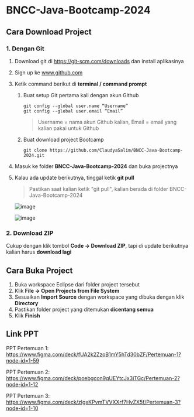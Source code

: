 # BNCC-Java-Bootcamp-2024

## Cara Download Project
### 1. Dengan Git
1. Download git di https://git-scm.com/downloads dan install aplikasinya
2. Sign up ke www.github.com
3. Ketik command berikut di **terminal / command prompt**
   1. Buat setup Git pertama kali dengan akun Github
      ```
      git config --global user.name “Username”
      git config --global user.email “Email”
      ```
      > Username = nama akun Github kalian, Email = email yang kalian pakai untuk Github
   2. Buat download project Bootcamp
      ```
      git clone https://github.com/ClaudyaSalim/BNCC-Java-Bootcamp-2024.git
      ```
4. Masuk ke folder **BNCC-Java-Bootcamp-2024** dan buka projectnya
5. Kalau ada update berikutnya, tinggal ketik **git pull**
   > Pastikan saat kalian ketik "git pull", kalian berada di folder BNCC-Java-Bootcamp-2024
   
   ![image](https://github.com/user-attachments/assets/fc0e6e1a-b5ac-4f46-82de-b225bd9198b2)

   ![image](https://github.com/user-attachments/assets/d5108867-4c64-42bb-bf10-1900a44d54d0)


### 2. Download ZIP
Cukup dengan klik tombol **Code -> Download ZIP**, tapi di update berikutnya kalian harus **download lagi**


## Cara Buka Project
1. Buka workspace Eclipse dari folder project tersebut
2. Klik **File -> Open Projects from File System**
3. Sesuaikan **Import Source** dengan workspace yang dibuka dengan klik **Directory**
4. Pastikan folder project yang ditemukan **dicentang semua**
5. Klik **Finish**


## Link PPT
PPT Pertemuan 1: https://www.figma.com/deck/fUA2k2ZzoB1mY5hTd30bZF/Pertemuan-1?node-id=1-59

PPT Pertemuan 2: https://www.figma.com/deck/poebgcon9qUEYtcJx3iTGc/Pertemuan-2?node-id=1-12

PPT Pertemuan 3: https://www.figma.com/deck/zIgxKPvmTVVXXrf7HvZX5f/Pertemuan-3?node-id=1-10
